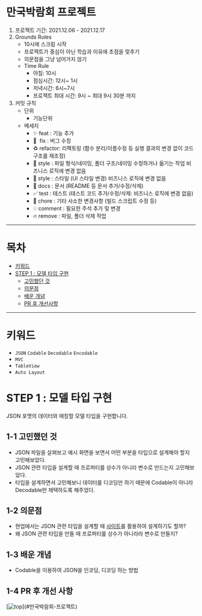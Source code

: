 # 만국박람회 프로젝트

1. 프로젝트 기간: 2021.12.06 - 2021.12.17
2. Grounds Rules
    - 10시에 스크럼 시작
    - 프로젝트가 중심이 아닌 학습과 이유에 초점을 맞추기
    - 의문점을 그냥 넘어가지 않기
    - Time Rule
        - 아침: 10시
        - 점심시간: 12시~ 1시
        - 저녁시간: 6시~7시
        - 프로젝트 최대 시간: 9시 ~ 최대 9시 30분 까지
3. 커밋 규칙
    - 단위
        - 기능단위
    - 메세지
        - ✨  feat : 기능 추가
        - 🐛  fix : 버그 수정
        - ♻️  refactor: 리팩토링 (함수 분리/이름수정 등 실행 결과의 변경 없이 코드 구조를 재조정)
        - 🚚  style : 파일 형식/네이밍, 폴더 구조/네이밍 수정하거나 옮기는 작업 비즈니스 로직에 변경 없음
        - 💄  style : 스타일 (UI 스타일 변경) 비즈니스 로직에 변경 없음
        - 📝  docs : 문서 (README 등 문서 추가/수정/삭제)
        - ✅  test : 테스트 (테스트 코드 추가/수정/삭제: 비즈니스 로직에 변경 없음)
        - 🔧  chore : 기타 사소한 변경사항 (빌드 스크립트 수정 등)
        - 💡  comment : 필요한 주석 추가 및 변경
        - 🔥  remove : 파일, 폴더 삭제 작업

---

# 목차

- [키워드](#키워드)
- [STEP 1 : 모델 타입 구현](#STEP-1--모델-타입-구현)
    + [고민했던 것](#1-1-고민했던-것)
    + [의문점](#1-2-의문점)
    + [배운 개념](#1-3-배운-개념)
    + [PR 후 개선사항](#1-4-PR-후-개선사항)

---

# 키워드

- `JSON` `Codable` `Decodable` `Encodable`
- `MVC`
- `TableView`
- `Auto Layout`

# STEP 1 : 모델 타입 구현

JSON 포맷의 데이터와 매칭할 모델 타입을 구현합니다.

## 1-1 고민했던 것

- JSON 파일을 살펴보고 예시 화면을 보면서 어떤 부분을 타입으로 설계해야 할지 고민해보았다.
- JSON 관련 타입을 설계할 때 프로퍼티를 상수가 아니라 변수로 만드는지 고민해보았다.
- 타입을 설계하면서 고민해보니 데이터를 디코딩만 하기 때문에 Codable이 아니라 Decodable만 채택하도록 해주었다.

## 1-2 의문점

- 현업에서는 JSON 관련 타입을 설계할 때 [사이트](https://app.quicktype.io/)를 활용하여 설계하기도 할까?
- 왜 JSON 관련 타입을 만들 때 프로퍼티를 상수가 아니라라 변수로 만들지?

## 1-3 배운 개념

- Codable을 이용하여 JSON을 인코딩, 디코딩 하는 방법

## 1-4 PR 후 개선 사항

[![top](https://img.shields.io/badge/top-%23000000.svg?&amp;style=for-the-badge&amp;logo=Acclaim&amp;logoColor=white&amp;)](#만국박람회-프로젝트)

